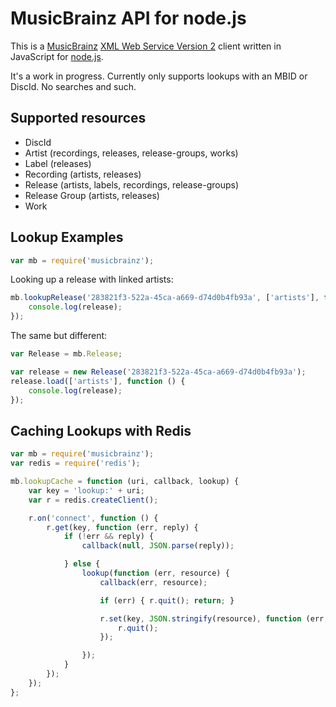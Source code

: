 MusicBrainz API for node.js
===========================

This is a [MusicBrainz][mb] [XML Web Service Version 2][mbwsv2] client written in JavaScript for [node.js][node].

It's a work in progress. Currently only supports lookups with an MBID or DiscId. No searches and such.

Supported resources
-------------------

 - DiscId
 - Artist (recordings, releases, release-groups, works)
 - Label (releases)
 - Recording (artists, releases)
 - Release (artists, labels, recordings, release-groups)
 - Release Group (artists, releases)
 - Work

Lookup Examples
---------------

```javascript
var mb = require('musicbrainz');
```

Looking up a release with linked artists:

```javascript
mb.lookupRelease('283821f3-522a-45ca-a669-d74d0b4fb93a', ['artists'], function (error, release) {
	console.log(release);
});
```

The same but different:

```javascript
var Release = mb.Release;

var release = new Release('283821f3-522a-45ca-a669-d74d0b4fb93a');
release.load(['artists'], function () {
	console.log(release);
});
```

Caching Lookups with Redis
--------------------------

```javascript
var mb = require('musicbrainz');
var redis = require('redis');

mb.lookupCache = function (uri, callback, lookup) {
	var key = 'lookup:' + uri;
	var r = redis.createClient();

	r.on('connect', function () {
		r.get(key, function (err, reply) {
			if (!err && reply) {
				callback(null, JSON.parse(reply));

			} else {
				lookup(function (err, resource) {
					callback(err, resource);

					if (err) { r.quit(); return; }

					r.set(key, JSON.stringify(resource), function (err, reply) {
						r.quit();
					});

				});
			}
		});
	});
};
```


[node]: http://nodejs.org/
[mb]: http://musicbrainz.org/
[mbwsv2]: http://musicbrainz.org/doc/XML_Web_Service/Version_2
